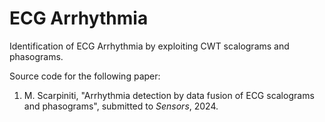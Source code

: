 # ECG Arrhythmia
Identification of ECG Arrhythmia by exploiting CWT scalograms and phasograms.

Source code for the following paper:
1. M. Scarpiniti, "Arrhythmia detection by data fusion of ECG scalograms and phasograms", submitted to *Sensors*, 2024.
